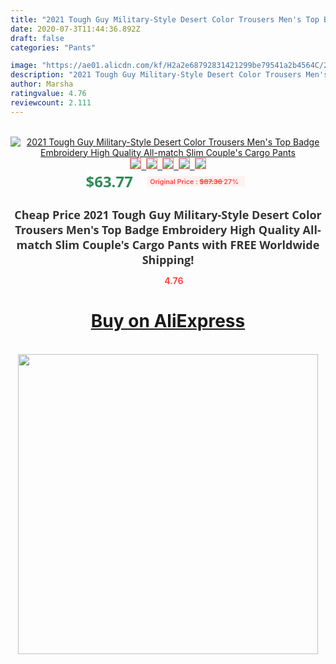 ```yaml
---
title: "2021 Tough Guy Military-Style Desert Color Trousers Men's Top Badge Embroidery High Quality All-match Slim Couple's Cargo Pants"
date: 2020-07-3T11:44:36.892Z
draft: false
categories: "Pants"

image: "https://ae01.alicdn.com/kf/H2a2e68792831421299be79541a2b4564C/2021-Tough-Guy-Military-Style-Desert-Color-Trousers-Men-s-Top-Badge-Embroidery-High-Quality-All.jpg"
description: "2021 Tough Guy Military-Style Desert Color Trousers Men's Top Badge Embroidery High Quality All-match Slim Couple's Cargo Pants"
author: Marsha
ratingvalue: 4.76
reviewcount: 2.111
---
```

<br>
<div style="text-align: center;">
<a href="https://s.click.aliexpress.com/e/_9vGnh7" target="_blank" rel="nofollow noopener noreferrer"><img alt="2021 Tough Guy Military-Style Desert Color Trousers Men's Top Badge Embroidery High Quality All-match Slim Couple's Cargo Pants" class="magnifier-image" src="https://ae01.alicdn.com/kf/H2a2e68792831421299be79541a2b4564C/2021-Tough-Guy-Military-Style-Desert-Color-Trousers-Men-s-Top-Badge-Embroidery-High-Quality-All.jpg_640x640.jpg">
<br>
<img style="border:1px solid salmon" src="https://ae01.alicdn.com/kf/H2a2e68792831421299be79541a2b4564C/2021-Tough-Guy-Military-Style-Desert-Color-Trousers-Men-s-Top-Badge-Embroidery-High-Quality-All.jpg_120x120.jpg">&nbsp;&nbsp;<img style="border:1px solid salmon" src="https://ae01.alicdn.com/kf/Hde1fee193a694c7f99a1612b7a6a9592w/2021-Tough-Guy-Military-Style-Desert-Color-Trousers-Men-s-Top-Badge-Embroidery-High-Quality-All.jpg_120x120.jpg">&nbsp;&nbsp;<img style="border:1px solid salmon" src="https://ae01.alicdn.com/kf/H45952101e75c47ca9d598e1ee002a60aX/2021-Tough-Guy-Military-Style-Desert-Color-Trousers-Men-s-Top-Badge-Embroidery-High-Quality-All.jpg_120x120.jpg">&nbsp;&nbsp;<img style="border:1px solid salmon" src="https://ae01.alicdn.com/kf/H9d367b7801534965b1a6004c45ac2536k/2021-Tough-Guy-Military-Style-Desert-Color-Trousers-Men-s-Top-Badge-Embroidery-High-Quality-All.jpg_120x120.jpg">&nbsp;&nbsp;<img style="border:1px solid salmon" src="https://ae01.alicdn.com/kf/H3193baf1e56e472aa4ab907b892bd7eaB/2021-Tough-Guy-Military-Style-Desert-Color-Trousers-Men-s-Top-Badge-Embroidery-High-Quality-All.jpg_120x120.jpg"></a></div><br0>
<div style="text-align: center;"><span style="background-color: white; border: 0px; box-sizing: border-box; color: seagreen; display: inline-block; font-family: &quot;open sans&quot; , &quot;arial&quot; , &quot;helvetica&quot; , sans-serif , &quot;heiti&quot;; font-size: 24px; font-stretch: inherit; font-weight: 700; line-height: inherit; margin: 0px 10px 0px 0px; padding: 0px; vertical-align: middle;">$63.77 </span>
<span style="background: rgb(255 , 241 , 241); border-radius: 3px; border: 0px; box-sizing: border-box; color: #ff4747; display: inline-block; font-family: inherit; font-size: 12px; font-stretch: inherit; font-style: inherit; font-variant: inherit; font-weight: 600; line-height: inherit; margin: 0px; padding: 2px 5px; transform: scale(0.9); vertical-align: middle;">Original Price : <b style="text-decoration: line-through;">$87.36 </b> 27%&nbsp;&nbsp;</span></div>
<h1 style="color: #333333; display: inline-block; font-family: &quot;open sans&quot; , &quot;arial&quot; , &quot;helvetica&quot; , sans-serif , &quot;heiti&quot;; font-size: 18px; font-stretch: inherit; font-weight: 700; text-align: center;">Cheap Price 2021 Tough Guy Military-Style Desert Color Trousers Men's Top Badge Embroidery High Quality All-match Slim Couple's Cargo Pants with FREE Worldwide Shipping!</h1>
<div style="color: #ff4747; text-align: center;">
<img src="https://4.bp.blogspot.com/-M0ZcTcb-5uY/XleCXlxnR4I/AAAAAAAAAEc/OrjgMkXV1oMQFaCRZj5HQwOCBcu3w1FegCPcBGAYYCw/s1600/star.png" style="height: 15px;">&nbsp;<b>4.76</b></div>
<div class="button_cont" align="center"><a class="buynow_a" href="https://s.click.aliexpress.com/e/_9vGnh7" target="_blank" rel="nofollow noopener noreferrer"><H1>Buy on AliExpress</H1></a></div><br>
<div class="separator" style="clear: both; text-align: center;">
<img src="https://lh3.googleusercontent.com/-pTy5HemUv9M/XlePHvY0dAI/AAAAAAAAAE4/0nX5iRUoIWY8eMW9Dpxeirr157OZliDIgCLcBGAsYHQ/s1600/badge.gif" width="480">
</div>

